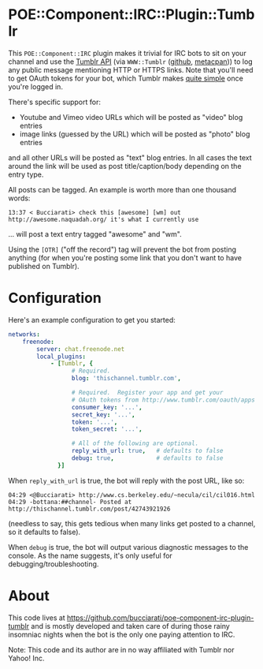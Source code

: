 POE::Component::IRC::Plugin::Tumblr
===================================

This `POE::Component::IRC` plugin makes it trivial for IRC bots to sit on your channel and use the [Tumblr API](http://www.tumblr.com/docs/en/api/v2) (via `WWW::Tumblr` ([github](https://github.com/damog/www-tumblr), [metacpan](https://metacpan.org/pod/WWW::Tumblr))) to log any public message mentioning HTTP or HTTPS links.  Note that you'll need to get OAuth tokens for your bot, which Tumblr makes [quite simple](http://www.tumblr.com/oauth/apps) once you're logged in.

There's specific support for:
 - Youtube and Vimeo video URLs which will be posted as "video" blog entries
 - image links (guessed by the URL) which will be posted as "photo" blog entries

and all other URLs will be posted as "text" blog entries.  In all cases the text around the link will be used as post title/caption/body depending on the entry type.

All posts can be tagged.  An example is worth more than one thousand words:

    13:37 < Bucciarati> check this [awesome] [wm] out http://awesome.naquadah.org/ it's what I currently use

... will post a text entry tagged "awesome" and "wm".

Using the `[OTR]` ("off the record") tag will prevent the bot from posting anything (for when you're posting some link that you don't want to have published on Tumblr).

Configuration
=============

Here's an example configuration to get you started:

```YAML
networks:
    freenode:
        server: chat.freenode.net
        local_plugins:
            - [Tumblr, {
                  # Required.
                  blog: 'thischannel.tumblr.com',

                  # Required.  Register your app and get your
                  # OAuth tokens from http://www.tumblr.com/oauth/apps
                  consumer_key: '...',
                  secret_key: '...',
                  token: '...',
                  token_secret: '...',

                  # All of the following are optional.
                  reply_with_url: true,   # defaults to false
                  debug: true,            # defaults to false
              }]
```

When `reply_with_url` is true, the bot will reply with the post URL, like so:

    04:29 <@Bucciarati> http://www.cs.berkeley.edu/~necula/cil/cil016.html
    04:29 -bottana:##channel- Posted at http://thischannel.tumblr.com/post/42743921926

(needless to say, this gets tedious when many links get posted to a channel, so it defaults to false).

When `debug` is true, the bot will output various diagnostic messages to the console.  As the name suggests, it's only useful for debugging/troubleshooting.

About
=====

This code lives at https://github.com/bucciarati/poe-component-irc-plugin-tumblr and is mostly developed and taken care of during those rainy insomniac nights when the bot is the only one paying attention to IRC.

Note: This code and its author are in no way affiliated with Tumblr nor Yahoo! Inc.
